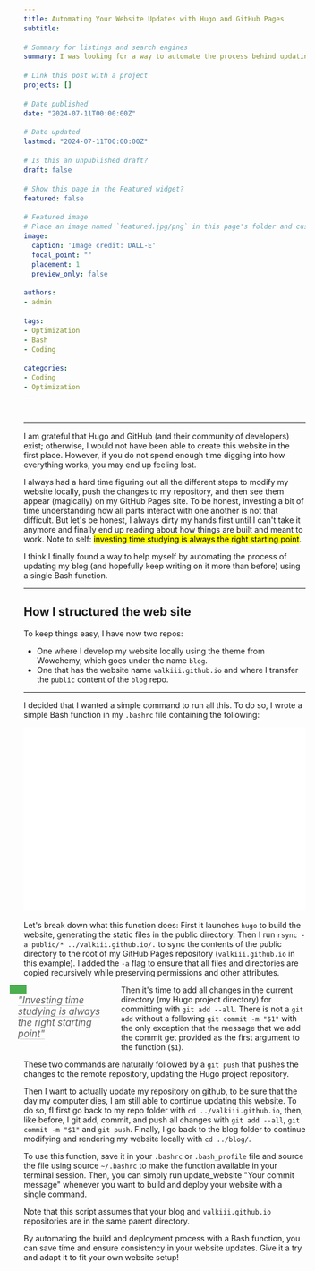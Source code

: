 ```yaml
---
title: Automating Your Website Updates with Hugo and GitHub Pages
subtitle: 

# Summary for listings and search engines
summary: I was looking for a way to automate the process behind updating my site, and I found one.

# Link this post with a project
projects: []

# Date published
date: "2024-07-11T00:00:00Z"

# Date updated
lastmod: "2024-07-11T00:00:00Z"

# Is this an unpublished draft?
draft: false

# Show this page in the Featured widget?
featured: false

# Featured image
# Place an image named `featured.jpg/png` in this page's folder and customize its options here.
image:
  caption: 'Image credit: DALL-E'
  focal_point: ""
  placement: 1
  preview_only: false

authors:
- admin

tags:
- Optimization
- Bash
- Coding

categories:
- Coding
- Optimization
---
```


#
---
I am grateful that Hugo and GitHub (and their community of developers) exist; otherwise, I would not have been able to create this website in the first place. However, if you do not spend enough time digging into how everything works, you may end up feeling lost.

I always had a hard time figuring out all the different steps to modify my website locally, push the changes to my repository, and then see them appear (magically) on my GitHub Pages site. To be honest, investing a bit of time understanding how all parts interact with one another is not that difficult. But let's be honest, I always dirty my hands first until I can't take it anymore and finally end up reading about how things are built and meant to work. Note to self: <mark>investing time studying is always the right starting point</mark>.

I think I finally found a way to help myself by automating the process of updating my blog (and hopefully keep writing on it more than before) using a single Bash function.

---
## How I structured the web site

To keep things easy, I have now two repos:
- One where I develop my website locally using the theme from Wowchemy, which goes under the name `blog`.
- One that has the website name `valkiii.github.io` and where I transfer the `public` content of the `blog` repo.
---

I decided that I wanted a simple command to run all this. To do so, I wrote a simple Bash function in my `.bashrc` file containing the following:

![alt text](bash_update.svg)


Let's break down what this function does: First it launches `hugo` to build the website, generating the static files in the public directory. Then I run `rsync -a public/* ../valkiii.github.io/.` to sync the contents of the public directory to the root of my GitHub Pages repository (`valkiii.github.io` in this example). I added the `-a` flag to ensure that all files and directories are copied recursively while preserving permissions and other attributes.

<div class="quote-container">
  <blockquote class="styled-quote">
    <div class="quote-rectangle"></div>
    <p>"Investing time studying is always the right starting point"</p>
  </blockquote>
  <p>Then it's time to add all changes in the current directory (my Hugo project directory) for committing with <code>git add --all</code>. There is not a <code>git add</code> without a following <code>git commit -m "$1"</code> with the only exception that the message that we add the commit get provided as the first argument to the function (<code>$1</code>).
</p>
</div>

These two commands are naturally followed by a <code>git push</code> that pushes the changes to the remote repository, updating the Hugo project repository.

Then I want to actually update my repository on github, to be sure that the day my computer dies, I am still able to continue updating this website. To do so, fI first go back to my repo folder with `cd ../valkiii.github.io`, then, like before, I git add, commit, and push all changes with `git add --all`, `git commit -m "$1"` and `git push`. Finally, I go back to the blog folder to continue modifying and rendering my website locally with `cd ../blog/`.

To use this function, save it in your `.bashrc` or `.bash_profile` file and source the file using source `~/.bashrc` to make the function available in your terminal session. Then, you can simply run update_website "Your commit message" whenever you want to build and deploy your website with a single command.

Note that this script assumes that your blog and `valkiii.github.io` repositories are in the same parent directory.

By automating the build and deployment process with a Bash function, you can save time and ensure consistency in your website updates. Give it a try and adapt it to fit your own website setup!

<style>
.quote-container {
  margin: 1em 0;
  overflow: hidden;
  width: 100%; /* Ensure container doesn't exceed body width */
}

.styled-quote {
  /* background-color: #f9f9f9; */
  padding: 1em 0.8em 0.8em 0; /* Removed left padding */
  position: relative;
  margin: 0 0 1em 0;
  border: none;
  font-size: 1.2em;
}

.styled-quote p {
  margin: 0;
  padding-left: 15px; /* Should match the width of the rectangle */
  font-style: italic;
  text-decoration: underline;
  text-decoration-color: #ccc;
  text-underline-offset: 3px;
}

.quote-rectangle {
  width: 30px;
  height: 15px;
  background-color: #4CAF50;
  position: absolute;
  top: 0;
  left: 0;
}

.quote-container > p {
  font-size: 1em;
  margin: 0;
  overflow: hidden; /* Prevent text overflow */
}

@media (min-width: 768px) {
  .quote-container {
    position: relative;
    left: -5%;
    width: 105%; /* Slightly less overflow */
  }

  .styled-quote {
    float: left;
    width: 35%; /* Smaller width for the quote box */
    margin-right: -1em;
    margin-bottom: 0.5em;
  }
  
  .quote-container > p {
    width: calc(65% - 1em); /* Adjust width to prevent overflow */
    float: right;
  }
}

@media (max-width: 767px) {
  .quote-container {
    width: 100%;
    margin-left: 0;
  }

  .styled-quote {
    width: 100%;
  }
}
</style>
